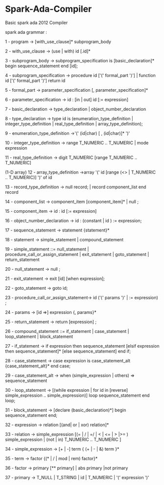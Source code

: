 # Spark-Ada-Compiler
Basic spark ada 2012 Compiler

spark ada grammar : 


1 - program -> [with_use_clause]* subprogram_body

2 - with_use_clause -> (use | with) id [.id]*

3 - subprogram_body -> subprogram_specification is [basic_declaration]* begin sequence_statement end [id];

4 - subprogram_specification -> procedure id ['(' formal_part ')']
                          | function id ['(' formal_part ')'] return id

5 - formal_part -> parameter_specification [, parameter_specification]*

6 - parameter_specification -> id : [in | out] id [:= expression]




7 - basic_declaration -> type_declaration | object_number_declaration

8 - type_declaration -> type id is
     (enumeration_type_definition | integer_type_definition
      | real_type_definition | array_type_definition);


9 - enumeration_type_definition ->'(' (id|char) [ , (id|char)]*  ')'


10 - integer_type_definition -> range T_NUMERIC .. T_NUMERIC
                          | mode expression

11 - real_type_definition -> digit T_NUMERIC [range T_NUMERIC .. T_NUMERIC]


(1-D array)
12 - array_type_definition ->array '(' id [range (<> | T_NUMERIC .. T_NUMERIC)]  ')' of id


13 - record_type_definition -> null record;
                        | record component_list end record

14 - component_list -> component_item [component_item]*
                | null ;

15 - component_item -> id : id [:= expression]


16 - object_number_declaration -> id : (constant  | id ) := expression;

17 - sequence_statement -> statement {statement}*

18 - statement -> simple_statement | compound_statement

19 - simple_statement ::= null_statement
   | procedure_call_or_assign_statement
   | exit_statement
   | goto_statement
   | return_statement


20 - null_statement -> null ;

21 - exit_statement -> exit [id] [when expression];

22 - goto_statement -> goto id;

23 - procedure_call_or_assign_statement-> id ('(' params ')' | := expression) ;

24 - params -> [id =>] expression {, params}*

25 - return_statement -> return [expression] ;

26 - compound_statement ::= if_statement
                      | case_statement
                      | loop_statement
                      | block_statement

27 - if_statement -> if expression then sequence_statement
                [elsif expression then sequence_statement]*
                [else sequence_statement]
                end if;


28 - case_statement -> case expression is case_statement_alt {case_statement_alt}* end case;

29 - case_statement_alt -> when (simple_expression | others) => sequence_statement

30 - loop_statement -> [(while expression | for id in [reverse] simple_expression .. simple_expression)]
                  loop sequence_statement end loop;

31 - block_statement -> [declare (basic_declaration)*]
                   begin
                      sequence_statement
                    end;

32 - expression -> relation [(and| or | xor) relation]*

33 - relation -> simple_expression [(= | / | =/ | < | <= | > |>= )  simple_expression
                                | (not | in) T_NUMERIC .. T_NUMERIC
                              ]

34 - simple_expression -> [+ | -] term { (+ | - | &) term }*

35 - term  -> factor {(* | / | mod | rem) factor}*

36 - factor -> primary [** primary]
        | abs primary
        |not primary


37 - primary -> T_NULL | T_STRING | id | T_NUMERIC | '(' expression ')'


